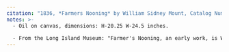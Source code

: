 ```yaml
---
citation: "1836, *Farmers Nooning* by William Sidney Mount, Catalog Number 0000.001.1521, The Long Island Museum of American Art, History, & Carriages, Stony Brook NY."
notes: >-
  - Oil on canvas, dimensions: H-20.25 W-24.5 inches.
  
  - From the Long Island Museum: "Farmer's Nooning, an early work, is William Sidney Mount's most complex and ambitious painting. In its day, critics praised the work for its heroic depiction of the African American male and for Mount's avoidance of the use of stereotypical facial characteristics then associated with the race. Mount's preparatory oil sketch of this work shows that his initial intent was to draw the viewer's attention to the boy on the left sharpening his scythe; in the finished work, however, the artist focused on the sleeping man. The sparkling sun-filled realism of the composition resulted from the fact that Mount partially painted the work out-of-doors. In 1843, Farmer's Nooning was engraved and distributed throughout the nation via the Apollo association, one of the early lottery associations through which subscribers purchasing an engraved print had a chance to win an original work of art."
---
```


